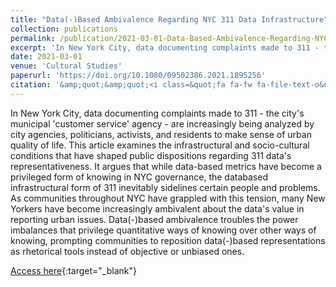 ```yaml
---
title: "Data(-)Based Ambivalence Regarding NYC 311 Data Infrastructure"
collection: publications
permalink: /publication/2021-03-01-Data-Based-Ambivalence-Regarding-NYC-311-Data-Infrastructure
excerpt: 'In New York City, data documenting complaints made to 311 - the city&apos;s municipal &apos;customer service&apos; agency - are increasingly being analyzed by city agencies, politicians, activists, and residents to make sense of urban quality of life. This article examines the infrastructural and socio-cultural co...'
date: 2021-03-01
venue: 'Cultural Studies'
paperurl: 'https://doi.org/10.1080/09502386.2021.1895256'
citation: '&amp;quot;&amp;quot;<i class=&quot;fa fa-fw fa-file-text-o&quot; aria-hidden=&quot;true&quot;></i> Lindsay Poirier. 2021. &quot;Data(-)Based Ambivalence Regarding NYC 311 Data Infrastructure.&quot; <i>Cultural Studies</i> 0(0), 1--28. Routledge.'
---
```

In New York City, data documenting complaints made to 311 - the city&apos;s municipal &apos;customer service&apos; agency - are increasingly being analyzed by city agencies, politicians, activists, and residents to make sense of urban quality of life. This article examines the infrastructural and socio-cultural conditions that have shaped public dispositions regarding 311 data&apos;s representativeness. It argues that while data-based metrics have become a privileged form of knowing in NYC governance, the databased infrastructural form of 311 inevitably sidelines certain people and problems. As communities throughout NYC have grappled with this tension, many New Yorkers have become increasingly ambivalent about the data&apos;s value in reporting urban issues. Data(-)based ambivalence troubles the power imbalances that privilege quantitative ways of knowing over other ways of knowing, prompting communities to reposition data(-)based representations as rhetorical tools instead of objective or unbiased ones.

[Access here](https://doi.org/10.1080/09502386.2021.1895256){:target="_blank"}
